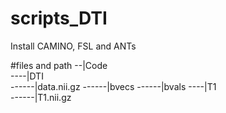 # scripts_DTI
Install CAMINO, FSL and ANTs


#files and path
--|Code\
----|DTI\
------|data.nii.gz
------|bvecs
------|bvals
----|T1\
------|T1.nii.gz
